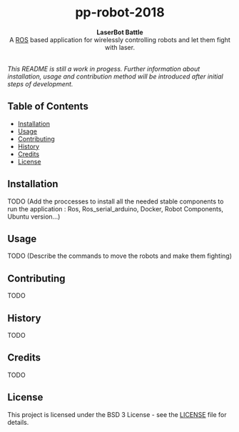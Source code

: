 <h1 align="center">pp-robot-2018</h1>

<div align="center">
  <strong>LaserBot Battle</strong>
</div>
<div align="center">
  A <a href="http://www.ros.org">ROS</a> based application for wirelessly controlling robots and let them fight with laser.
</div>

<br />


*This README is still a work in progess.*
*Further information about installation, usage and contribution method will be introduced after initial steps of development.*

## Table of Contents
- [Installation](#installation)
- [Usage](#usage)
- [Contributing](#contributing)
- [History](#history)
- [Credits](#credits)
- [License](#license)


## Installation

TODO (Add the proccesses to install all the needed stable components to run the application : Ros, Ros_serial_arduino, Docker, Robot Components, Ubuntu version...)

## Usage

TODO (Describe the commands to move the robots and make them fighting)

## Contributing

TODO

## History

TODO

## Credits

TODO

## License

This project is licensed under the BSD 3 License - see the [LICENSE](LICENSE) file for details.
